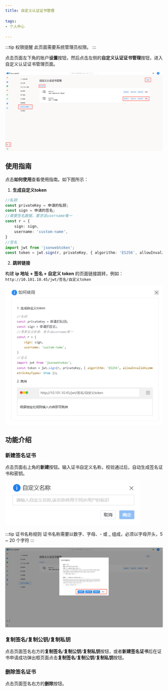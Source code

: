 ```yaml
---
title: 自定义认证证书管理

tags: 
- 个人中心

---
```


:::tip 权限提醒
此页面需要系统管理员权限。
:::

点击页面左下角的账户**设置**按钮，然后点击左侧的**自定义认证证书管理**按钮，进入自定义认证证书管理页面。

![自定义认证证书管理](customized-authentication-certificate-management.png "自定义认证证书管理")

## 使用指南

点击**如何使用**查看使用指南。如下图所示：

1. **生成自定义token**

```ts showLineNumbers
//私钥
const privateKey = 申请的私钥;
const sign = 申请的签名;
//需要签名数据，要求该username唯一
const r = {
    sign: sign,
    username: 'custom-name',
}
//签名
import jwt from 'jsonwebtoken';
const token = jwt.sign(r, privateKey, { algorithm: 'ES256', allowInvalidAsymmetricKeyTypes: true });
```

2. **跳转链接**

构建 **ip 地址 + 签名 + 自定义 token** 的页面链接跳转，例如：`http://10.101.10.45/jwt/签名/自定义token`

![使用指南](how-to-use.png "使用指南")

## 功能介绍

### 新建签名证书

点击页面右上角的**新建**按钮。输入证书自定义名称，校验通过后，自动生成签名证书和密钥。

![自定义名称](custom-name.png "自定义名称")

:::tip 证书名称规则
证书名称需要以数字、字母、- 或 _ 组成，必须以字母开头，5 ~ 20 个字符
:::

![新建签名证书](new-signing-certificate.png "新建签名证书")


### 复制签名/复制公钥/复制私钥

点击页面签名右方的**复制签名**/**复制公钥**/**复制私钥**按钮，或者**新建签名证书**后在证书申请成功弹出框页面点击**复制签名**/**复制公钥**/**复制私钥**按钮。

### 删除签名证书

点击页面签名右方的**删除**按钮。